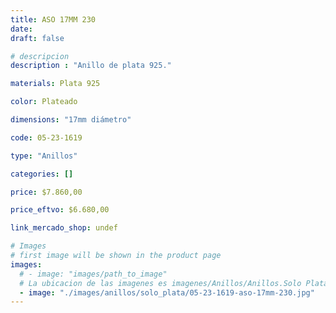 ```yaml
---
title: ASO 17MM 230
date: 
draft: false

# descripcion
description : "Anillo de plata 925."

materials: Plata 925

color: Plateado

dimensions: "17mm diámetro"

code: 05-23-1619

type: "Anillos"

categories: []

price: $7.860,00

price_eftvo: $6.680,00

link_mercado_shop: undef

# Images
# first image will be shown in the product page
images:
  # - image: "images/path_to_image"
  # La ubicacion de las imagenes es imagenes/Anillos/Anillos.Solo Plata/05-23-1619-aso-17mm-230
  - image: "./images/anillos/solo_plata/05-23-1619-aso-17mm-230.jpg"
---
```

